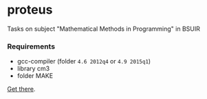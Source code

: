 # proteus

Tasks on subject "Mathematical Methods in Programming" in BSUIR

### Requirements

- gcc-compiler (folder `4.6 2012q4` or `4.9 2015q1`)
- library cm3
- folder MAKE

[Get there](https://disk.yandex.by/d/BCdMfgKk3_JoiQ?w=1).
